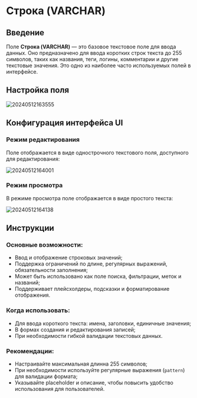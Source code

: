 # Строка (VARCHAR)

## Введение

Поле **Строка (VARCHAR)** — это базовое текстовое поле для ввода данных. 
Оно предназначено для ввода коротких строк текста до 255 символов, таких как названия, теги, логины, 
комментарии и другие текстовые значения. Это одно из наиболее часто используемых полей в интерфейсе.

## Настройка поля

![20240512163555](https://static-docs.nocobase.com/20240512163555.png)

## Конфигурация интерфейса UI

### Режим редактирования

Поле отображается в виде однострочного текстового поля, доступного для редактирования:

![20240512164001](https://static-docs.nocobase.com/20240512164001.png)

### Режим просмотра

В режиме просмотра поле отображается в виде простого текста:

![20240512164138](https://static-docs.nocobase.com/20240512164138.png)

## Инструкции

### Основные возможности:

- Ввод и отображение строковых значений;
- Поддержка ограничений по длине, регулярных выражений, обязательности заполнения;
- Может быть использовано как поле поиска, фильтрации, меток и названий;
- Поддерживает плейсхолдеры, подсказки и форматирование отображения.

### Когда использовать:

- Для ввода короткого текста: имена, заголовки, единичные значения;
- В формах создания и редактирования записей;
- При необходимости гибкой валидации текстовых данных.

### Рекомендации:

- Настраивайте максимальная длинна 255 символов;
- При необходимости используйте регулярные выражения (`pattern`) для валидации формата;
- Указывайте placeholder и описание, чтобы повысить удобство использования для пользователей.

